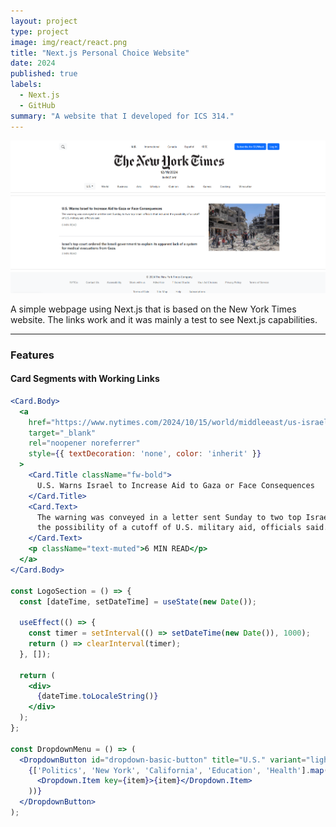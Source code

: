 ```yaml
---
layout: project
type: project
image: img/react/react.png
title: "Next.js Personal Choice Website"
date: 2024
published: true
labels:
  - Next.js
  - GitHub
summary: "A website that I developed for ICS 314."
---
```


![Next.js Personal Choice Website](img/react/react.png)

A simple webpage using Next.js that is based on the New York Times website. The links work and it was mainly a test to see Next.js capabilities.

---

### Features

#### Card Segments with Working Links

```jsx
<Card.Body>
  <a
    href="https://www.nytimes.com/2024/10/15/world/middleeast/us-israel-military-aid-gaza-improvements.html" 
    target="_blank"
    rel="noopener noreferrer"
    style={{ textDecoration: 'none', color: 'inherit' }}
  >
    <Card.Title className="fw-bold">
      U.S. Warns Israel to Increase Aid to Gaza or Face Consequences
    </Card.Title>
    <Card.Text>
      The warning was conveyed in a letter sent Sunday to two top Israeli officials that included 
      the possibility of a cutoff of U.S. military aid, officials said.
    </Card.Text>
    <p className="text-muted">6 MIN READ</p>
  </a>
</Card.Body>

const LogoSection = () => {
  const [dateTime, setDateTime] = useState(new Date());

  useEffect(() => {
    const timer = setInterval(() => setDateTime(new Date()), 1000);
    return () => clearInterval(timer);
  }, []);
  
  return (
    <div>
      {dateTime.toLocaleString()}
    </div>
  );
};

const DropdownMenu = () => (
  <DropdownButton id="dropdown-basic-button" title="U.S." variant="light">
    {['Politics', 'New York', 'California', 'Education', 'Health'].map((item) => (
      <Dropdown.Item key={item}>{item}</Dropdown.Item>
    ))}
  </DropdownButton>
);
